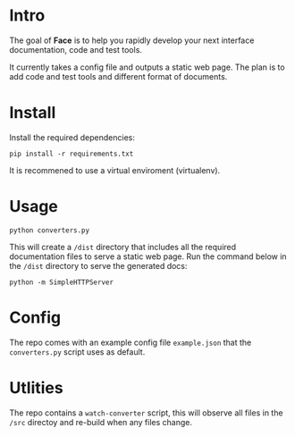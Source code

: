 # Intro

The goal of **Face** is to help you rapidly develop your next interface documentation, code and test tools.

It currently takes a config file and outputs a static web page. The plan is to add code and test tools and different format of documents.

# Install

Install the required dependencies:

```
pip install -r requirements.txt
```

It is recommened to use a virtual enviroment (virtualenv).

# Usage


```
python converters.py
```

This will create a `/dist` directory that includes all the required documentation files to serve a static web page. Run the command below in the `/dist` directory to serve the generated docs: 

```
python -m SimpleHTTPServer
```

# Config

The repo comes with an example config file `example.json` that the `converters.py` script uses as default.


# Utlities

The repo contains a `watch-converter` script, this will observe all files in the `/src` directoy and re-build when any files change. 

